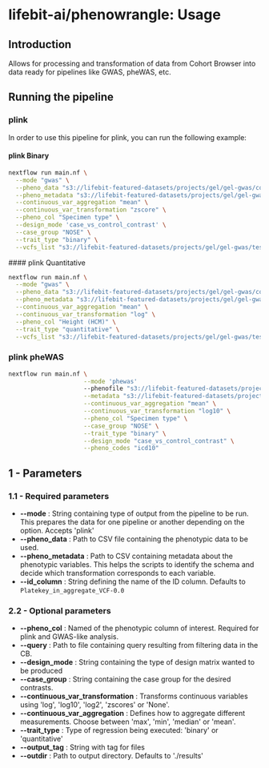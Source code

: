 # lifebit-ai/phenowrangle: Usage

## Introduction

Allows for processing and transformation of data from Cohort Browser into data ready for pipelines like GWAS, pheWAS, etc.

## Running the pipeline

### plink

In order to use this pipeline for plink, you can run the following example:

#### plink Binary

```bash
nextflow run main.nf \
  --mode "gwas" \
  --pheno_data "s3://lifebit-featured-datasets/projects/gel/gel-gwas/cohort_data_phenos.csv" \
  --pheno_metadata "s3://lifebit-featured-datasets/projects/gel/gel-gwas/metadata.csv" \
  --continuous_var_aggregation "mean" \
  --continuous_var_transformation "zscore" \
  --pheno_col "Specimen type" \
  --design_mode 'case_vs_control_contrast' \
  --case_group "NOSE" \
  --trait_type "binary" \
  --vcfs_list "s3://lifebit-featured-datasets/projects/gel/gel-gwas/testdata/vcfs.csv"
```

#### plink Quantitative

```bash
nextflow run main.nf \
  --mode "gwas" \
  --pheno_data "s3://lifebit-featured-datasets/projects/gel/gel-gwas/cohort_data_phenos.csv" \
  --pheno_metadata "s3://lifebit-featured-datasets/projects/gel/gel-gwas/metadata.csv" \
  --continuous_var_aggregation "mean" \
  --continuous_var_transformation "log" \
  --pheno_col "Height (HCM)" \
  --trait_type "quantitative" \
  --vcfs_list "s3://lifebit-featured-datasets/projects/gel/gel-gwas/testdata/vcfs.csv"
```

### plink pheWAS

```bash
nextflow run main.nf \
                     --mode 'phewas'
                     --phenofile "s3://lifebit-featured-datasets/projects/gel/phewas/testdata/cohort_data_phenos_phewas.csv" \
                     --metadata "s3://lifebit-featured-datasets/projects/gel/gel-gwas/metadata.csv" \
                     --continuous_var_aggregation "mean" \
                     --continuous_var_transformation "log10" \
                     --pheno_col "Specimen type" \
                     --case_group "NOSE" \
                     --trait_type "binary" \
                     --design_mode "case_vs_control_contrast" \
                     --pheno_codes "icd10"

```

## 1 - Parameters

### 1.1 - Required parameters

- **--mode** : String containing type of output from the pipeline to be run. This prepares the data for one pipeline or another depending on the option. Accepts 'plink'
- **--pheno_data** : Path to CSV file containing the phenotypic data to be used.
- **--pheno_metadata** : Path to CSV containing metadata about the phenotypic variables. This helps the scripts to identify the schema and decide which transformation corresponds to each variable.
- **--id_column** : String defining the name of the ID column. Defaults to `Platekey_in_aggregate_VCF-0.0`

### 2.2 - Optional parameters

- **--pheno_col** : Named of the phenotypic column of interest. Required for plink and GWAS-like analysis.
- **--query** : Path to file containing query resulting from filtering data in the CB.
- **--design_mode** : String containing the type of design matrix wanted to be produced
- **--case_group** : String containing the case group for the desired contrasts.
- **--continuous_var_transformation** : Transforms continuous variables using 'log', 'log10', 'log2', 'zscores' or 'None'.
- **--continuous_var_aggregation** : Defines how to aggregate different measurements. Choose between 'max', 'min', 'median' or 'mean'.
- **--trait_type** : Type of regression being executed: 'binary' or 'quantitative'
- **--output_tag** : String with tag for files
- **--outdir** : Path to output directory. Defaults to './results'
